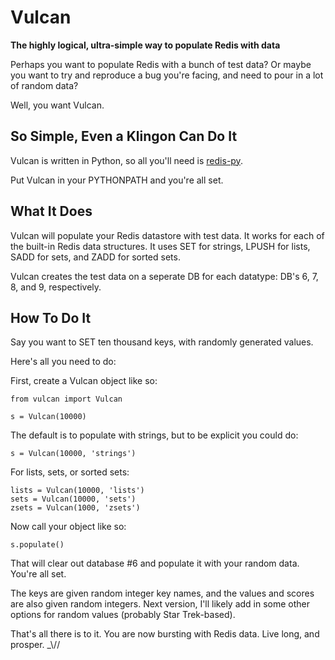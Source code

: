 Vulcan
======

**The highly logical, ultra-simple way to populate Redis with data**

Perhaps you want to populate Redis with a bunch of test data? Or maybe you want to try and reproduce a bug you're facing, and need to pour in a lot of random data?

Well, you want Vulcan.

So Simple, Even a Klingon Can Do It
---------------------------------------

Vulcan is written in Python, so all you'll need is [redis-py](http://github.com/andymccurdy/redis-py "redis-py").

Put Vulcan in your PYTHONPATH and you're all set.

What It Does
---------------

Vulcan will populate your Redis datastore with test data. It works for each of the built-in Redis data structures. It uses SET for strings, LPUSH for lists, SADD for sets, and ZADD for sorted sets. 

Vulcan creates the test data on a seperate DB for each datatype: DB's 6, 7, 8, and 9, respectively.

How To Do It
-------------

Say you want to SET ten thousand keys, with randomly generated values.

Here's all you need to do:

First, create a Vulcan object like so:

	from vulcan import Vulcan

	s = Vulcan(10000)

The default is to populate with strings, but to be explicit you could do:

	s = Vulcan(10000, 'strings')

For lists, sets, or sorted sets:

	lists = Vulcan(10000, 'lists')
	sets = Vulcan(10000, 'sets')
	zsets = Vulcan(1000, 'zsets')

Now call your object like so:

	s.populate()

That will clear out database #6 and populate it with your random data. You're all set.

The keys are given random integer key names, and the values and scores are also given random integers. Next version, I'll likely add in some other options for random values (probably Star Trek-based).

That's all there is to it. You are now bursting with Redis data. Live long, and prosper. _\\//
